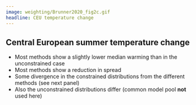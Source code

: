 ```yaml
---
image: weighting/Brunner2020_fig2c.gif
headline: CEU temperature change
---
```


## Central European summer temperature change

* Most methods show a slightly lower median warming than in the unconstrained case
* Most methods show a reduction in spread
* Some divergence in the constrained distributions from the different methods (see next panel)
* Also the unconstrained distributions differ  (common model pool **not** used here)


